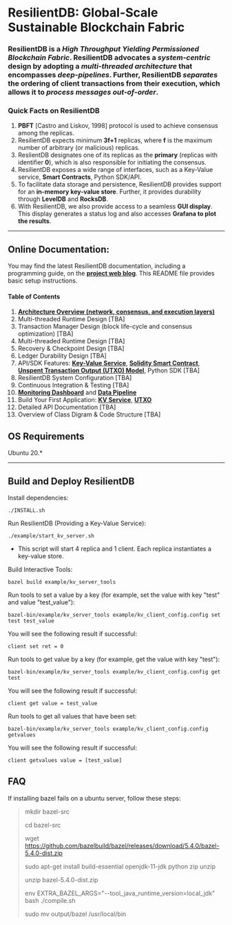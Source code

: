 # ResilientDB: Global-Scale Sustainable Blockchain Fabric

### ResilientDB is a *High Throughput Yielding Permissioned Blockchain Fabric*. ResilientDB advocates a *system-centric* design by adopting a *multi-threaded architecture* that encompasses *deep-pipelines*. Further, ResilientDB *separates* the ordering of client transactions from their execution, which allows it to *process messages out-of-order*.

### Quick Facts on ResilientDB
1. **PBFT** [Castro and Liskov, 1998] protocol is used to achieve consensus among the replicas.
2. ResilientDB expects minimum **3f+1** replicas, where **f** is the maximum number of arbitrary (or malicious) replicas.
3. ReslientDB designates one of its replicas as the **primary** (replicas with identifier **0**), which is also responsible for initiating the consensus.
4. ResilientDB exposes a wide range of interfaces, such as a Key-Value service, **Smart Contracts**, Python SDK/API.
5. To facilitate data storage and persistence, ResilientDB provides support for an **in-memory key-value store**. Further, it provides durability through  **LevelDB** and **RocksDB**.
6. With ResilientDB, we also provide access to a seamless **GUI display**. This display generates a status log and also accesses **Grafana to plot the results**. 

---


## Online Documentation:

You may find the latest ResilientDB documentation, including a programming guide, on the **[project web blog](https://blog.resilientdb.com/archive.html?tag=NexRes)**. This README file provides basic setup instructions.

#### Table of Contents
1. **[Architecture Overview (network, consensus, and execution layers)](https://blog.resilientdb.com/2022/09/27/What_Is_NexRes.html)**
2. Multi-threaded Runtime Design [TBA]
3. Transaction Manager Design (block life-cycle and consensus optimization) [TBA]
4. Multi-threaded Runtime Design [TBA]
5. Recovery & Checkpoint Design [TBA]
6. Ledger Durability Design [TBA]
7. API/SDK Features: **[Key-Value Service](https://blog.resilientdb.com/2022/09/28/GettingStartedNexRes.html)**, **[Solidity Smart Contract](https://blog.resilientdb.com/2023/01/15/GettingStartedSmartContract.html)**, **[Unspent Transaction Output (UTXO) Model](https://blog.resilientdb.com/2023/02/12/UtxoOnNexres.html)**, Python SDK [TBA]
8. ResilientDB System Configuration  [TBA]
9. Continuous Integration & Testing [TBA]
10. **[Monitoring Dashboard](https://blog.resilientdb.com/2022/12/06/NexResGrafanaDashboardInstallation.html)** and **[Data Pipeline](https://blog.resilientdb.com/2022/12/12/NexResGrafanaDashboardPipeline.html)**
11. Build Your First Application: **[KV Service](https://blog.resilientdb.com/2022/09/28/StartYourApplication.html)**, **[UTXO](https://blog.resilientdb.com/2023/02/12/GettingStartedOnUtxo.html)**
12. Detailed API Documentation  [TBA]
13. Overview of Class Digram & Code Structure  [TBA]

## OS Requirements
Ubuntu 20.*

---

## Build and Deploy ResilientDB

Install dependencies:

    ./INSTALL.sh


Run ResilientDB (Providing a Key-Value Service):

    ./example/start_kv_server.sh
    
- This script will start 4 replica and 1 client. Each replica instantiates a key-value store.

Build Interactive Tools:

    bazel build example/kv_server_tools

Run tools to set a value by a key (for example, set the value with key "test" and value "test_value"):

    bazel-bin/example/kv_server_tools example/kv_client_config.config set test test_value
    
You will see the following result if successful:

    client set ret = 0

Run tools to get value by a key (for example, get the value with key "test"):

    bazel-bin/example/kv_server_tools example/kv_client_config.config get test
    
You will see the following result if successful:

    client get value = test_value

Run tools to get all values that have been set:

    bazel-bin/example/kv_server_tools example/kv_client_config.config getvalues

You will see the following result if successful:

    client getvalues value = [test_value]



## FAQ

If installing bazel fails on a ubuntu server, follow these steps:

> mkdir bazel-src
>
> cd bazel-src
>
> wget https://github.com/bazelbuild/bazel/releases/download/5.4.0/bazel-5.4.0-dist.zip
>
> sudo apt-get install build-essential openjdk-11-jdk python zip unzip
>
> unzip bazel-5.4.0-dist.zip
>
> env EXTRA_BAZEL_ARGS="--tool_java_runtime_version=local_jdk" bash ./compile.sh
>
> sudo mv output/bazel /usr/local/bin
